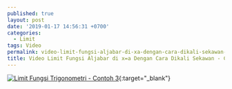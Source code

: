 ```yaml
---
published: true
layout: post
date: '2019-01-17 14:56:31 +0700'
categories:
  - Limit
tags: Video
permalink: video-limit-fungsi-aljabar-di-xa-dengan-cara-dikali-sekawan-contoh-2.html
title: Video Limit Fungsi Aljabar di x=a Dengan Cara Dikali Sekawan - Contoh 2
---
```

[![Limit Fungsi Trigonometri - Contoh 3](https://img.youtube.com/vi/LxGo7MO-wrI/0.jpg)](https://www.youtube.com/watch?v=LxGo7MO-wrI){:target="_blank"}
